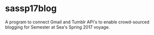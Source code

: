 # sassp17blog
A program to connect Gmail and Tumblr API's to enable crowd-sourced blogging for Semester at Sea's Spring 2017 voyage.
